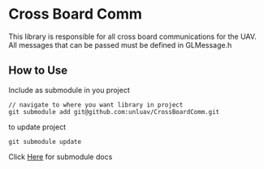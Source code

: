 # Cross Board Comm
This library is responsible for all cross board communications for the UAV. All messages that can be passed must be defined in GLMessage.h

## How to Use
Include as submodule in you project
```
// navigate to where you want library in project
git submodule add git@github.com:unluav/CrossBoardComm.git
```
to update project
```
git submodule update
```
Click [Here](https://git-scm.com/docs/git-submodule) for submodule docs
